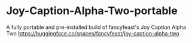 # Joy-Caption-Alpha-Two-portable
A fully portable and pre-installed build of fancyfeast's Joy Caption Alpha Two https://huggingface.co/spaces/fancyfeast/joy-caption-alpha-two
